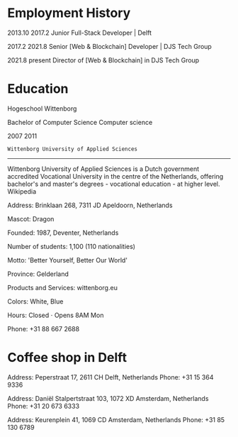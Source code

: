 Employment History
=====================================================
2013.10			2017.2
Junior Full-Stack Developer  |  Delft


2017.2			2021.8
Senior [Web & Blockchain] Developer  |  DJS Tech Group


2021.8			present
Director of [Web & Blockchain] in DJS Tech Group





Education
=====================================================
Hogeschool Wittenborg 


Bachelor of Computer Science
Computer science

2007		2011



	Wittenborg University of Applied Sciences
-------------------------------------------------------------
Wittenborg University of Applied Sciences is a Dutch government accredited Vocational University in the centre of the Netherlands, offering bachelor's and master's degrees - vocational education - at higher level. Wikipedia

Address: Brinklaan 268, 7311 JD Apeldoorn, Netherlands

Mascot: Dragon

Founded: 1987, Deventer, Netherlands

Number of students: 1,100 (110 nationalities)

Motto: 'Better Yourself, Better Our World'

Province: Gelderland

Products and Services: wittenborg.eu

Colors: White, Blue

Hours: Closed ⋅ Opens 8AM Mon
	
Phone: +31 88 667 2688






Coffee shop in Delft
=====================================================
Address: 	Peperstraat 17, 2611 CH
			Delft,
			Netherlands
Phone: +31 15 364 9336




Address: 	Daniël Stalpertstraat 103, 1072 XD
			Amsterdam, 
			Netherlands
Phone: +31 20 673 6333



Address: 	Keurenplein 41, 1069 CD
			Amsterdam, 
			Netherlands
Phone: +31 85 130 6789

